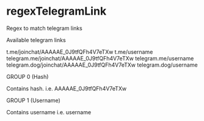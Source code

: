 # regexTelegramLink
Regex to match telegram links

Available telegram links

t.me/joinchat/AAAAAE_0J9tfQFh4V7eTXw
t.me/username
telegram.me/joinchat/AAAAAE_0J9tfQFh4V7eTXw
telegram.me/username
telegram.dog/joinchat/AAAAAE_0J9tfQFh4V7eTXw
telegram.dog/username

GROUP 0 (Hash)

Contains hash. i.e. AAAAAE_0J9tfQFh4V7eTXw

GROUP 1 (Username)

Contains username i.e. username
